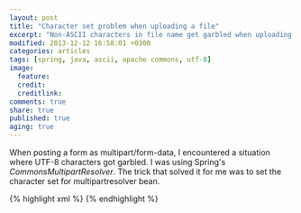 ```yaml
---
layout: post
title: "Character set problem when uploading a file"
excerpt: "Non-ASCII characters in file name get garbled when uploading a file with Apache Commons and Spring CommonsMultipartResolver."
modified: 2013-12-12 16:58:01 +0300
categories: articles
tags: [spring, java, ascii, apache commons, utf-8]
image:
  feature:
  credit:
  creditlink:
comments: true
share: true
published: true
aging: true
---
```


When posting a form as multipart/form-data, I encountered a situation where UTF-8 characters got garbled. I was using Spring's *CommonsMultipartResolver*. The trick that solved it for me was to set the character set for multipartresolver bean.

{% highlight xml %}
<bean id="multipartResolver" class="org.springframework.web.multipart.commons.CommonsMultipartResolver">
	<property name="defaultEncoding" value="UTF-8"/>
</bean>
{% endhighlight %}
